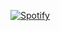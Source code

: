 [![Spotify](https://spotify-now-playing-git-master.aethezxd.vercel.app/api/spotify)](https://open.spotify.com/user/not-here-yet)

